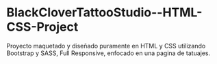 # BlackCloverTattooStudio--HTML-CSS-Project

Proyecto maquetado y diseñado puramente en HTML y CSS utilizando Bootstrap y SASS, Full Responsive, enfocado en una pagina de tatuajes.
